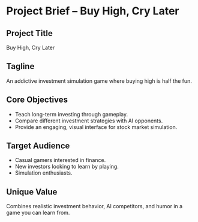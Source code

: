 # Project Brief – Buy High, Cry Later

## Project Title

Buy High, Cry Later

## Tagline

An addictive investment simulation game where buying high is half the fun.

## Core Objectives

- Teach long-term investing through gameplay.
- Compare different investment strategies with AI opponents.
- Provide an engaging, visual interface for stock market simulation.

## Target Audience

- Casual gamers interested in finance.
- New investors looking to learn by playing.
- Simulation enthusiasts.

## Unique Value

Combines realistic investment behavior, AI competitors, and humor in a game you can learn from.
